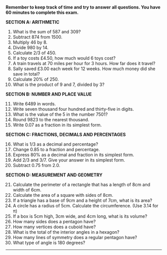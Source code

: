 **Remember to keep track of time and try to answer all questions. You have 60 minutes to complete this exam.**

**SECTION A: ARITHMETIC**

1. What is the sum of 587 and 309?
2. Subtract 874 from 1500.
3. Multiply 46 by 8.
4. Divide 980 by 14.
5. Calculate 2/3 of 450.
6. If a toy costs £4.50, how much would 6 toys cost?
7. A train travels at 70 miles per hour for 3 hours. How far does it travel?
8. Sally saved £3.00 each week for 12 weeks. How much money did she save in total?
9. Calculate 20% of 250.
10. What is the product of 9 and 7, divided by 3?

**SECTION B: NUMBER AND PLACE VALUE**

11. Write 6489 in words.
12. Write seven thousand four hundred and thirty-five in digits.
13. What is the value of the 5 in the number 7501?
14. Round 9823 to the nearest thousand.
15. Write 0.07 as a fraction in its simplest form.

**SECTION C: FRACTIONS, DECIMALS AND PERCENTAGES**

16. What is 1/3 as a decimal and percentage?
17. Change 0.85 to a fraction and percentage.
18. Express 80% as a decimal and fraction in its simplest form.
19. Add 2/3 and 3/7. Give your answer in its simplest form.
20. Subtract 0.75 from 2.0.

**SECTION D: MEASUREMENT AND GEOMETRY**

21. Calculate the perimeter of a rectangle that has a length of 8cm and width of 6cm.
22. Calculate the area of a square with sides of 8cm.
23. If a triangle has a base of 9cm and a height of 7cm, what is its area?
24. A circle has a radius of 5cm. Calculate the circumference. (Use 3.14 for π)
25. If a box is 5cm high, 3cm wide, and 4cm long, what is its volume?
26. How many sides does a pentagon have?
27. How many vertices does a cuboid have?
28. What is the total of the interior angles in a hexagon?
29. How many lines of symmetry does a regular pentagon have?
30. What type of angle is 180 degrees?

---